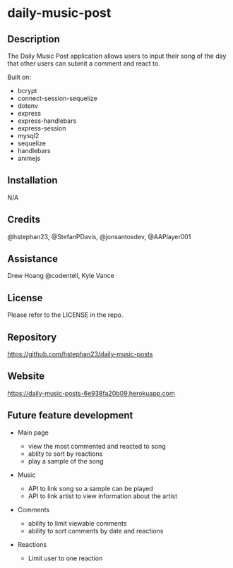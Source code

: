 # daily-music-post


## Description
The Daily Music Post application allows users to input their song of the day that other users can submit a comment and react to.

Built on:
* bcrypt
* connect-session-sequelize
* dotenv
* express
* express-handlebars
* express-session
* mysql2
* sequelize
* handlebars
* animejs

## Installation

N/A


## Credits

@hstephan23, @StefanPDavis, @jonsantosdev, @AAPlayer001

## Assistance
Drew Hoang @codentell, 
Kyle Vance

## License

Please refer to the LICENSE in the repo.

## Repository

https://github.com/hstephan23/daily-music-posts

## Website

https://daily-music-posts-6e938fa20b09.herokuapp.com

## Future feature development
* Main page
    * view the most commented and reacted to song
    * ablity to sort by reactions
    * play a sample of the song
* Music
    * API to link song so a sample can be played
    * API to link artist to view information about the artist
* Comments
    * ability to limit viewable comments
    * ability to sort comments by date and reactions

* Reactions    
    * Limit user to one reaction 